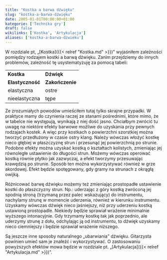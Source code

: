 ```yaml
---
title: "Kostka a barwa dźwięku"
slug: "kostka-a-barwa-dźwięku"
date: 2005-01-01T00:00:00+01:00
kategorie: ['Technika gry']
draft: false
wikilinks: ['Kostka', 'Artykulacja']
aliases: ['kostka-a-barwa-dzwieku']
---
```

W rozdziale pt, „[Kostka]({{< relref "Kostka.md" >}})" wyjaśniłem zależności
pomiędzy rodzajem kostki a barwą dźwięku. Zanim przejdziemy do innych
problemów, zależność tę usystematyzuję za pomocą tabeli:

|                  |                 |
| ---------------- | --------------- |
| **Kostka**       | **Dźwięk**      |
| **Elastyczność** | **Zakończenie** |
| elastyczna       | ostre           |
| nieelastyczna    | tępe            |

Ze zrozumiałych powodów umieściłem tutaj tylko skrajne przypadki. W
praktyce mamy do czynienia raczej ze stanami pośrednimi, które mimo, że
w tabelce nie występują, wynikają z niej dość jasno. Chciałbym zwrócić
tu uwagę na niektóre efekty barwowe możliwe do uzyskania przy pewnych
rodzajach kostek. A więc przy kostkach o powierzchni szorstkiej można
tworzyć przedłużony w czasie ostry klang. Należy wówczas włożyć kostkę
nieco głębiej w płaszczyznę strun i przesunąć jej powierzchnią po
strunie. Podobne efekty można uzyskać kostką o kształtach kolistych,
zmieniając jej równoległe ustawienie do długości strun. Możemy wówczas
operować kostką równie płytko jak zazwyczaj, a efekt tworzymy
przesuwając krawędzią po strunie. Sposób ten można wykorzystywać
również w grze akordowej. Efekt będzie spotęgowany, gdy gramy na
strunach z okrągłą owijką.

Różnicować barwę dźwięku możemy też zmieniając prostopadłe ustawienie
kostki do płaszczyzny strun. Np.: uderzając z góry kostką zwróconą jej
spodnią stroną (trzymaną przez palec wskazujący) do instrumentu,
nachylamy strunę w momencie uderzenia, również w kierunku instrumentu.
Uzyskamy wówczas dźwięk nieco jaśniejszy, niż przy uderzeniu kostką
ustawioną prostopadle. Niekiedy będzie sprawiał wrażenie minimalnie
wyższego intonacyjnie. Gdy trzymamy kostkę tak jak poprzednio, ale
uderzymy strunę z dołu, odchylając ją od instrumentu, to dźwięk uzyskamy
nieco ciemniejszy i będzie sprawiał wrażenie niższego.

Są jeszcze inne sposoby naturalnego „ubarwiania" dźwięku. Gitarzysta
powinien umieć sam je znaleźć i wykorzystywać. O zastosowaniu powyższych
efektów mowa będzie w rozdziale pt.
„[Artykulacja]({{< relref "Artykulacja.md" >}})".

